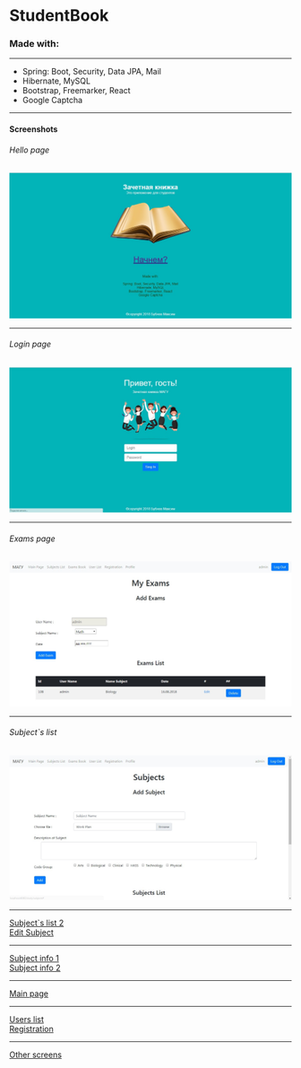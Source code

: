 # StudentBook
### Made with:  
   <hr>
   <ul>
     <li>Spring: Boot, Security, Data JPA, Mail</li>
     <li>Hibernate, MySQL</li>
     <li>Bootstrap, Freemarker, React</li>
     <li>Google Captcha</li>
   </ul>
   <hr>
   
#### Screenshots
###### Hello page
![alt-текст](https://github.com/MaximBubnov/StudentBook/blob/master/screens/helloPage.jpg "главная страница")
<hr>


###### Login page
![alt-текст](https://github.com/MaximBubnov/StudentBook/blob/master/screens/login.jpg "логин")
<hr>


###### Exams page
![alt-текст](https://github.com/MaximBubnov/StudentBook/blob/master/screens/exams.jpg "main")
<hr>

###### Subject`s list
![alt-текст](https://github.com/MaximBubnov/StudentBook/blob/master/screens/subject(1).jpg "main")
<hr>


[Subject`s list 2](https://github.com/MaximBubnov/StudentBook/blob/master/screens/subject(2).jpg)  
[Edit Subject](https://github.com/MaximBubnov/StudentBook/blob/master/screens/editSubject.jpg)
<hr>

[Subject info 1](https://github.com/MaximBubnov/StudentBook/blob/master/screens/infoSubject(1).jpg)  
[Subject info 2](https://github.com/MaximBubnov/StudentBook/blob/master/screens/infoSubject(2).jpg)
<hr>

[Main page](https://github.com/MaximBubnov/StudentBook/blob/master/screens/mainPage.jpg)
<hr>

[Users list](https://github.com/MaximBubnov/StudentBook/blob/master/screens/userList.jpg)  
[Registration](https://github.com/MaximBubnov/StudentBook/blob/master/screens/registration.jpg)
<hr>

[Other screens](https://github.com/MaximBubnov/StudentBook/tree/master/screens)
